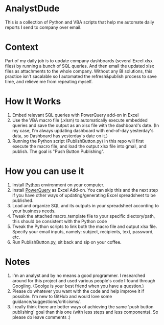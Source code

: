 # AnalystDude
This is a collection of Python and VBA scripts that help me automate daily reports I send to company over email.

# Context
Part of my daily job is to update company dashboards (several Excel xlsx files) by running a bunch of SQL queries. And then email the updated xlsx files as attachments to the whole company. Without any BI solutions, this practice isn't sacalable so I automated the refresh&publish process to save time, and relieve me from repeating myself.

# How It Works
1. Embed relevant SQL queries with PowerQuery add-on in Excel
2. Use the VBA macro file (.xlsm) to automatically execute embedded queries and save the output as an xlsx file with the dashboard's date. (In my case, I'm always updating dashboard with end-of-day yesterday's data, so Dashboard has yesterday's date on it.)
3. Running the Python script (PublishButton.py) in this repo will first execute the macro file, and load the output xlsx file into gmail, and publish. The goal is "Push Button Publishing".

# How you can use it
1. Install <a href="https://www.python.org/downloads/">Python</a> environment on your computer.
2. Install <a href="https://support.office.com/en-us/article/Introduction-to-Microsoft-Power-Query-for-Excel-6E92E2F4-2079-4E1F-BAD5-89F6269CD605">PowerQuery</a> as Excel Add-on. You can skip this and the next step if you have other ways of updating/generating Excel spreadsheet to be published.
3. Load and organize SQL and its outputs in your spreadsheet according to your business needs.
4. Tweak the attached macro_template file to your specific diectory/path, this should be consistent with the Python code
5. Tweak the Python scripts to link both the macro file and output xlsx file. Specify your email inputs, namely: subject, recipients, text, password, etc.
6. Run PublishButton.py, sit back and sip on your coffee.

# Notes
1. I'm an analyst and by no means a good programmer. I researched around for this project and used various people's code I found through Googling. (Goolge is your best friend when you have a question.)
2. Please do whatever you want with the code and help improve it if possible. I'm new to GitHub and would love some guidance/suggestions/criticisms/.
3. I really think there are better ways of achieving the same 'push button publishing' goal than this one (with less steps and less components). So please do leave comments :) 
